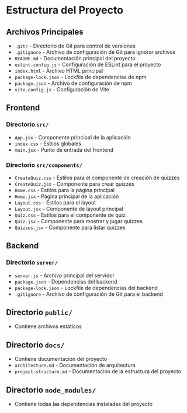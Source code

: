 # Estructura del Proyecto

## Archivos Principales

- `.git/` - Directorio de Git para control de versiones
- `.gitignore` - Archivo de configuración de Git para ignorar archivos
- `README.md` - Documentación principal del proyecto
- `eslint.config.js` - Configuración de ESLint para el proyecto
- `index.html` - Archivo HTML principal
- `package-lock.json` - Lockfile de dependencias de npm
- `package.json` - Archivo de configuración de npm
- `vite.config.js` - Configuración de Vite

## Frontend

### Directorio `src/`
- `App.jsx` - Componente principal de la aplicación
- `index.css` - Estilos globales
- `main.jsx` - Punto de entrada del frontend

### Directorio `src/components/`
- `CreateQuiz.css` - Estilos para el componente de creación de quizzes
- `CreateQuiz.jsx` - Componente para crear quizzes
- `Home.css` - Estilos para la página principal
- `Home.jsx` - Página principal de la aplicación
- `Layout.css` - Estilos para el layout
- `Layout.jsx` - Componente de layout principal
- `Quiz.css` - Estilos para el componente de quiz
- `Quiz.jsx` - Componente para mostrar y jugar quizzes
- `Quizzes.jsx` - Componente para listar quizzes

## Backend

### Directorio `server/`
- `server.js` - Archivo principal del servidor
- `package.json` - Dependencias del backend
- `package-lock.json` - Lockfile de dependencias del backend
- `.gitignore` - Archivo de configuración de Git para el backend

## Directorio `public/`
- Contiene archivos estáticos

## Directorio `docs/`
- Contiene documentación del proyecto
- `architecture.md` - Documentación de arquitectura
- `project-structure.md` - Documentación de la estructura del proyecto

## Directorio `node_modules/`
- Contiene todas las dependencias instaladas del proyecto
